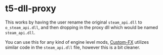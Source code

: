 # t5-dll-proxy

This works by having the user rename the original `steam_api.dll` to `o_steam_api.dll`, and then dropping in the proxy dll which would be named `steam_api.dll`.

You can use this for any kind of engine level mods, [Custom-FX](https://github.com/BlackOpsOne/Custom-FX) utilizes similar code in the `steam_api.dll` file, however this is a bit cleaner.